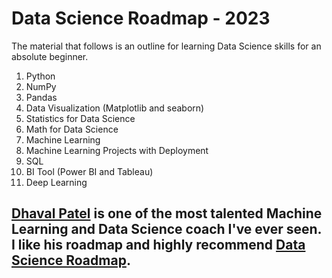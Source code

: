<h1> Data Science Roadmap - 2023 </h1>
<p> The material that follows is an outline for learning Data Science skills for an absolute beginner. </p>

<ol>
  <li>Python</li>
  <li>NumPy</li>
  <li>Pandas</li>
  <li>Data Visualization (Matplotlib and seaborn)</li>
  <li>Statistics for Data Science</li>
  <li>Math for Data Science</li>
  <li>Machine Learning</li>
  <li>Machine Learning Projects with Deployment</li>
  <li>SQL</li>
  <li>BI Tool (Power BI and Tableau)</li>
  <li>Deep Learning</li>
</ol>

<h2><a href="https://www.linkedin.com/in/dhavalsays">Dhaval Patel</a> is one of the most talented Machine Learning and Data Science coach I've ever seen. I like his roadmap and highly recommend <a href="DataScienceRoadmap_2023.pdf">Data Science Roadmap</a>.</h2>
